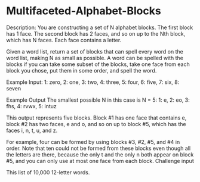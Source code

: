 # Multifaceted-Alphabet-Blocks
Description:
You are constructing a set of N alphabet blocks. The first block has 1 face. The second block has 2 faces, and so on up to the Nth block, which has N faces. Each face contains a letter.

Given a word list, return a set of blocks that can spell every word on the word list, making N as small as possible. A word can be spelled with the blocks if you can take some subset of the blocks, take one face from each block you chose, put them in some order, and spell the word.

Example Input:
1: zero,
2: one,
3: two,
4: three,
5: four,
6: five,
7: six,
8: seven

Example Output
The smallest possible N in this case is N = 5:
1: e,
2: eo,
3: fhs,
4: rvwx,
5: intuz

This output represents five blocks. Block #1 has one face that contains e, block #2 has two faces, e and o, and so on up to block #5, which has the faces i, n, t, u, and z.

For example, four can be formed by using blocks #3, #2, #5, and #4 in order. Note that ten could not be formed from these blocks even though all the letters are there, because the only t and the only n both appear on block #5, and you can only use at most one face from each block.
Challenge input

This list of 10,000 12-letter words.
